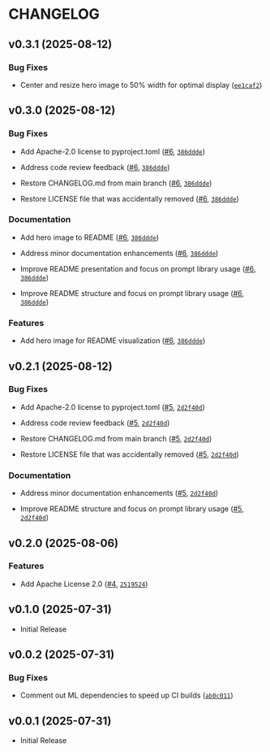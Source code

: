 # CHANGELOG

<!-- version list -->

## v0.3.1 (2025-08-12)

### Bug Fixes

- Center and resize hero image to 50% width for optimal display
  ([`ee1caf2`](https://github.com/ai-enhanced-engineer/ai-assistant-roles/commit/ee1caf2bc305b841ab08c7885fd4905d5ff9341d))


## v0.3.0 (2025-08-12)

### Bug Fixes

- Add Apache-2.0 license to pyproject.toml
  ([#6](https://github.com/ai-enhanced-engineer/ai-assistant-roles/pull/6),
  [`386ddde`](https://github.com/ai-enhanced-engineer/ai-assistant-roles/commit/386ddde41e1a15adce02fcbf44282d0ae639ae9d))

- Address code review feedback
  ([#6](https://github.com/ai-enhanced-engineer/ai-assistant-roles/pull/6),
  [`386ddde`](https://github.com/ai-enhanced-engineer/ai-assistant-roles/commit/386ddde41e1a15adce02fcbf44282d0ae639ae9d))

- Restore CHANGELOG.md from main branch
  ([#6](https://github.com/ai-enhanced-engineer/ai-assistant-roles/pull/6),
  [`386ddde`](https://github.com/ai-enhanced-engineer/ai-assistant-roles/commit/386ddde41e1a15adce02fcbf44282d0ae639ae9d))

- Restore LICENSE file that was accidentally removed
  ([#6](https://github.com/ai-enhanced-engineer/ai-assistant-roles/pull/6),
  [`386ddde`](https://github.com/ai-enhanced-engineer/ai-assistant-roles/commit/386ddde41e1a15adce02fcbf44282d0ae639ae9d))

### Documentation

- Add hero image to README ([#6](https://github.com/ai-enhanced-engineer/ai-assistant-roles/pull/6),
  [`386ddde`](https://github.com/ai-enhanced-engineer/ai-assistant-roles/commit/386ddde41e1a15adce02fcbf44282d0ae639ae9d))

- Address minor documentation enhancements
  ([#6](https://github.com/ai-enhanced-engineer/ai-assistant-roles/pull/6),
  [`386ddde`](https://github.com/ai-enhanced-engineer/ai-assistant-roles/commit/386ddde41e1a15adce02fcbf44282d0ae639ae9d))

- Improve README presentation and focus on prompt library usage
  ([#6](https://github.com/ai-enhanced-engineer/ai-assistant-roles/pull/6),
  [`386ddde`](https://github.com/ai-enhanced-engineer/ai-assistant-roles/commit/386ddde41e1a15adce02fcbf44282d0ae639ae9d))

- Improve README structure and focus on prompt library usage
  ([#6](https://github.com/ai-enhanced-engineer/ai-assistant-roles/pull/6),
  [`386ddde`](https://github.com/ai-enhanced-engineer/ai-assistant-roles/commit/386ddde41e1a15adce02fcbf44282d0ae639ae9d))

### Features

- Add hero image for README visualization
  ([#6](https://github.com/ai-enhanced-engineer/ai-assistant-roles/pull/6),
  [`386ddde`](https://github.com/ai-enhanced-engineer/ai-assistant-roles/commit/386ddde41e1a15adce02fcbf44282d0ae639ae9d))


## v0.2.1 (2025-08-12)

### Bug Fixes

- Add Apache-2.0 license to pyproject.toml
  ([#5](https://github.com/ai-enhanced-engineer/ai-assistant-roles/pull/5),
  [`2d2f40d`](https://github.com/ai-enhanced-engineer/ai-assistant-roles/commit/2d2f40d05f394032427315e7ab69f260e4a0ee19))

- Address code review feedback
  ([#5](https://github.com/ai-enhanced-engineer/ai-assistant-roles/pull/5),
  [`2d2f40d`](https://github.com/ai-enhanced-engineer/ai-assistant-roles/commit/2d2f40d05f394032427315e7ab69f260e4a0ee19))

- Restore CHANGELOG.md from main branch
  ([#5](https://github.com/ai-enhanced-engineer/ai-assistant-roles/pull/5),
  [`2d2f40d`](https://github.com/ai-enhanced-engineer/ai-assistant-roles/commit/2d2f40d05f394032427315e7ab69f260e4a0ee19))

- Restore LICENSE file that was accidentally removed
  ([#5](https://github.com/ai-enhanced-engineer/ai-assistant-roles/pull/5),
  [`2d2f40d`](https://github.com/ai-enhanced-engineer/ai-assistant-roles/commit/2d2f40d05f394032427315e7ab69f260e4a0ee19))

### Documentation

- Address minor documentation enhancements
  ([#5](https://github.com/ai-enhanced-engineer/ai-assistant-roles/pull/5),
  [`2d2f40d`](https://github.com/ai-enhanced-engineer/ai-assistant-roles/commit/2d2f40d05f394032427315e7ab69f260e4a0ee19))

- Improve README structure and focus on prompt library usage
  ([#5](https://github.com/ai-enhanced-engineer/ai-assistant-roles/pull/5),
  [`2d2f40d`](https://github.com/ai-enhanced-engineer/ai-assistant-roles/commit/2d2f40d05f394032427315e7ab69f260e4a0ee19))


## v0.2.0 (2025-08-06)

### Features

- Add Apache License 2.0 ([#4](https://github.com/ai-enhanced-engineer/ai-assistant-roles/pull/4),
  [`2519524`](https://github.com/ai-enhanced-engineer/ai-assistant-roles/commit/2519524b25f152f3ad485c806636bbfd1fb239ca))


## v0.1.0 (2025-07-31)

- Initial Release

## v0.0.2 (2025-07-31)

### Bug Fixes

- Comment out ML dependencies to speed up CI builds
  ([`ab0c011`](https://github.com/ai-enhanced-engineer/ai-assistant-roles/commit/ab0c0114d70f745460f532603a4cd90a52d9f00d))


## v0.0.1 (2025-07-31)

- Initial Release

